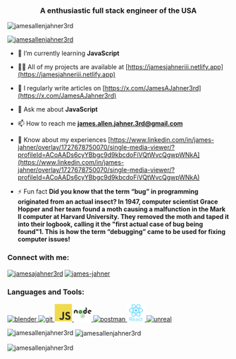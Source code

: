 <h3 align="center">A enthusiastic full stack engineer of the USA</h3>

<p align="left"> <img src="https://komarev.com/ghpvc/?username=jamesallenjahner3rd&label=Profile%20views&color=0e75b6&style=flat" alt="jamesallenjahner3rd" /> </p>

<p align="left"> <a href="https://github.com/ryo-ma/github-profile-trophy"><img src="https://github-profile-trophy.vercel.app/?username=jamesallenjahner3rd" alt="jamesallenjahner3rd" /></a> </p>

- 🌱 I’m currently learning **JavaScript**

- 👨‍💻 All of my projects are available at [https://jamesjahneriii.netlify.app](https://jamesjahneriii.netlify.app)

- 📝 I regularly write articles on [https://x.com/JamesAJahner3rd](https://x.com/JamesAJahner3rd)

- 💬 Ask me about **JavaScript**

- 📫 How to reach me **james.allen.jahner.3rd@gmail.com**

- 📄 Know about my experiences [https://www.linkedin.com/in/james-jahner/overlay/1727678750070/single-media-viewer/?profileId=ACoAADs6cyYBbgc9d9kbcdoFiVQtWvcQgwpWNkA](https://www.linkedin.com/in/james-jahner/overlay/1727678750070/single-media-viewer/?profileId=ACoAADs6cyYBbgc9d9kbcdoFiVQtWvcQgwpWNkA)

- ⚡ Fun fact **Did you know that the term “bug” in programming originated from an actual insect? In 1947, computer scientist Grace Hopper and her team found a moth causing a malfunction in the Mark II computer at Harvard University. They removed the moth and taped it into their logbook, calling it the "first actual case of bug being found"1. This is how the term “debugging” came to be used for fixing computer issues!**

<h3 align="left">Connect with me:</h3>
<p align="left">
<a href="https://twitter.com/jamesajahner3rd" target="blank"><img align="center" src="https://raw.githubusercontent.com/rahuldkjain/github-profile-readme-generator/master/src/images/icons/Social/twitter.svg" alt="jamesajahner3rd" height="30" width="40" /></a>
<a href="https://linkedin.com/in/james-jahner" target="blank"><img align="center" src="https://raw.githubusercontent.com/rahuldkjain/github-profile-readme-generator/master/src/images/icons/Social/linked-in-alt.svg" alt="james-jahner" height="30" width="40" /></a>
</p>

<h3 align="left">Languages and Tools:</h3>
<p align="left"> <a href="https://www.blender.org/" target="_blank" rel="noreferrer"> <img src="https://download.blender.org/branding/community/blender_community_badge_white.svg" alt="blender" width="40" height="40"/> </a> <a href="https://git-scm.com/" target="_blank" rel="noreferrer"> <img src="https://www.vectorlogo.zone/logos/git-scm/git-scm-icon.svg" alt="git" width="40" height="40"/> </a> <a href="https://developer.mozilla.org/en-US/docs/Web/JavaScript" target="_blank" rel="noreferrer"> <img src="https://raw.githubusercontent.com/devicons/devicon/master/icons/javascript/javascript-original.svg" alt="javascript" width="40" height="40"/> </a> <a href="https://nodejs.org" target="_blank" rel="noreferrer"> <img src="https://raw.githubusercontent.com/devicons/devicon/master/icons/nodejs/nodejs-original-wordmark.svg" alt="nodejs" width="40" height="40"/> </a> <a href="https://postman.com" target="_blank" rel="noreferrer"> <img src="https://www.vectorlogo.zone/logos/getpostman/getpostman-icon.svg" alt="postman" width="40" height="40"/> </a> <a href="https://reactjs.org/" target="_blank" rel="noreferrer"> <img src="https://raw.githubusercontent.com/devicons/devicon/master/icons/react/react-original-wordmark.svg" alt="react" width="40" height="40"/> </a> <a href="https://unrealengine.com/" target="_blank" rel="noreferrer"> <img src="https://raw.githubusercontent.com/kenangundogan/fontisto/036b7eca71aab1bef8e6a0518f7329f13ed62f6b/icons/svg/brand/unreal-engine.svg" alt="unreal" width="40" height="40"/> </a> </p>

<p><img align="left" src="https://github-readme-stats.vercel.app/api/top-langs?username=jamesallenjahner3rd&show_icons=true&locale=en&layout=compact" alt="jamesallenjahner3rd" /></p>

<p>&nbsp;<img align="center" src="https://github-readme-stats.vercel.app/api?username=jamesallenjahner3rd&show_icons=true&locale=en" alt="jamesallenjahner3rd" /></p>

<p><img align="center" src="https://github-readme-streak-stats.herokuapp.com/?user=jamesallenjahner3rd&" alt="jamesallenjahner3rd" /></p>
